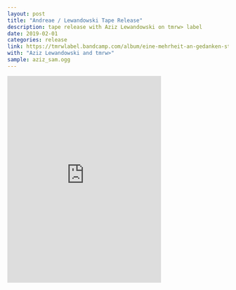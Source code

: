 ```yaml
---
layout: post
title: "Andreae / Lewandowski Tape Release"
description: tape release with Aziz Lewandowski on tmrw> label
date: 2019-02-01
categories: release
link: https://tmrwlabel.bandcamp.com/album/eine-mehrheit-an-gedanken-strukturiert-die-hierarchie-innerhalb-des-eigenen-begrenzten-aktionsradius
with: "Aziz Lewandowski and tmrw>"
sample: aziz_sam.ogg
---
```


<iframe style="border: 0; width: 350px; height: 470px;" src="https://bandcamp.com/EmbeddedPlayer/album=3169943784/size=large/bgcol=ffffff/linkcol=0687f5/tracklist=false/transparent=true/" seamless><a href="http://tmrwlabel.bandcamp.com/album/eine-mehrheit-an-gedanken-strukturiert-die-hierarchie-innerhalb-des-eigenen-begrenzten-aktionsradius">«Eine Mehrheit an Gedanken strukturiert die Hierarchie innerhalb des eigenen begrenzten Aktionsradius» by Sam Andreae, Aziz Lewandowski</a></iframe>